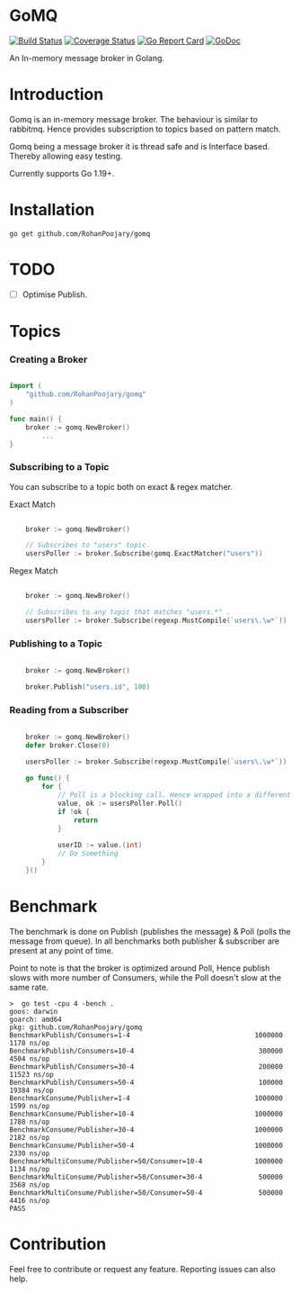 # GoMQ
[![Build Status](https://travis-ci.org/RohanPoojary/gomq.svg?branch=master)](https://travis-ci.org/RohanPoojary/gomq)
[![Coverage Status](https://coveralls.io/repos/github/RohanPoojary/gomq/badge.svg?branch=master)](https://coveralls.io/github/RohanPoojary/gomq?branch=master)
[![Go Report Card](https://goreportcard.com/badge/github.com/RohanPoojary/gomq)](https://goreportcard.com/report/github.com/RohanPoojary/gomq)
[![GoDoc](https://godoc.org/github.com/RohanPoojary/gomq?status.svg)](https://godoc.org/github.com/RohanPoojary/gomq)

An In-memory message broker in Golang.

# Introduction
Gomq is an in-memory message broker. The behaviour is similar to rabbitmq. 
Hence provides subscription to topics based on pattern match.

Gomq being a message broker it is thread safe and is Interface based. 
Thereby allowing easy testing.

Currently supports Go 1.19+.

# Installation
```shell script
go get github.com/RohanPoojary/gomq
```

# TODO
- [ ] Optimise Publish.

# Topics

### Creating a Broker
```go script

import (
	"github.com/RohanPoojary/gomq"
)

func main() {
	broker := gomq.NewBroker()
        ...
}


```

### Subscribing to a Topic
You can subscribe to a topic both on exact & regex matcher.

Exact Match
```go script
    
    broker := gomq.NewBroker()

    // Subscribes to "users" topic.
    usersPoller := broker.Subscribe(gomq.ExactMatcher("users"))


```

Regex Match
```go script
    
    broker := gomq.NewBroker()

    // Subscribes to any topic that matches "users.*" .
    usersPoller := broker.Subscribe(regexp.MustCompile(`users\.\w*`))

```

### Publishing to a Topic

```go script
    
    broker := gomq.NewBroker()

    broker.Publish("users.id", 100)


```

### Reading from a Subscriber

```go script
    
    broker := gomq.NewBroker()
    defer broker.Close(0)

    usersPoller := broker.Subscribe(regexp.MustCompile(`users\.\w*`))
    
    go func() {
        for {
            // Poll is a blocking call. Hence wrapped into a different routine.
            value, ok := usersPoller.Poll()
            if !ok {
                return
            }
    
            userID := value.(int)
            // Do Something
        }
    }()


```

# Benchmark
The benchmark is done on Publish (publishes the message) & Poll (polls the message from queue).
In all benchmarks both publisher & subscriber are present at any point of time. 

Point to note is that the broker is optimized around Poll, Hence publish slows with more number of
Consumers, while the Poll doesn't slow at the same rate.

```shell script
>  go test -cpu 4 -bench .
goos: darwin
goarch: amd64
pkg: github.com/RohanPoojary/gomq
BenchmarkPublish/Consumers=1-4         	                     1000000	      1178 ns/op
BenchmarkPublish/Consumers=10-4        	                      300000	      4504 ns/op
BenchmarkPublish/Consumers=30-4        	                      200000	     11523 ns/op
BenchmarkPublish/Consumers=50-4        	                      100000	     19384 ns/op
BenchmarkConsume/Publisher=1-4         	                     1000000	      1599 ns/op
BenchmarkConsume/Publisher=10-4        	                     1000000	      1788 ns/op
BenchmarkConsume/Publisher=30-4        	                     1000000	      2182 ns/op
BenchmarkConsume/Publisher=50-4        	                     1000000	      2330 ns/op
BenchmarkMultiConsume/Publisher=50/Consumer=10-4         	 1000000	      1134 ns/op
BenchmarkMultiConsume/Publisher=50/Consumer=30-4         	  500000	      3568 ns/op
BenchmarkMultiConsume/Publisher=50/Consumer=50-4         	  500000	      4416 ns/op
PASS
```

# Contribution
Feel free to contribute or request any feature. Reporting issues can also help.
